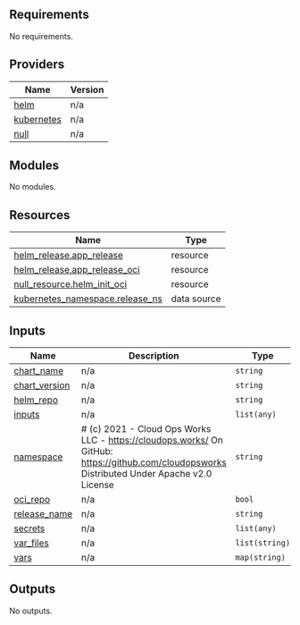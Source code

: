 ## Requirements

No requirements.

## Providers

| Name | Version |
|------|---------|
| <a name="provider_helm"></a> [helm](#provider\_helm) | n/a |
| <a name="provider_kubernetes"></a> [kubernetes](#provider\_kubernetes) | n/a |
| <a name="provider_null"></a> [null](#provider\_null) | n/a |

## Modules

No modules.

## Resources

| Name | Type |
|------|------|
| [helm_release.app_release](https://registry.terraform.io/providers/hashicorp/helm/latest/docs/resources/release) | resource |
| [helm_release.app_release_oci](https://registry.terraform.io/providers/hashicorp/helm/latest/docs/resources/release) | resource |
| [null_resource.helm_init_oci](https://registry.terraform.io/providers/hashicorp/null/latest/docs/resources/resource) | resource |
| [kubernetes_namespace.release_ns](https://registry.terraform.io/providers/hashicorp/kubernetes/latest/docs/data-sources/namespace) | data source |

## Inputs

| Name | Description | Type | Default | Required |
|------|-------------|------|---------|:--------:|
| <a name="input_chart_name"></a> [chart\_name](#input\_chart\_name) | n/a | `string` | n/a | yes |
| <a name="input_chart_version"></a> [chart\_version](#input\_chart\_version) | n/a | `string` | n/a | yes |
| <a name="input_helm_repo"></a> [helm\_repo](#input\_helm\_repo) | n/a | `string` | n/a | yes |
| <a name="input_inputs"></a> [inputs](#input\_inputs) | n/a | `list(any)` | `[]` | no |
| <a name="input_namespace"></a> [namespace](#input\_namespace) | # (c) 2021 - Cloud Ops Works LLC - https://cloudops.works/ On GitHub: https://github.com/cloudopsworks Distributed Under Apache v2.0 License | `string` | `"default"` | no |
| <a name="input_oci_repo"></a> [oci\_repo](#input\_oci\_repo) | n/a | `bool` | `false` | no |
| <a name="input_release_name"></a> [release\_name](#input\_release\_name) | n/a | `string` | n/a | yes |
| <a name="input_secrets"></a> [secrets](#input\_secrets) | n/a | `list(any)` | `[]` | no |
| <a name="input_var_files"></a> [var\_files](#input\_var\_files) | n/a | `list(string)` | `[]` | no |
| <a name="input_vars"></a> [vars](#input\_vars) | n/a | `map(string)` | `{}` | no |

## Outputs

No outputs.
